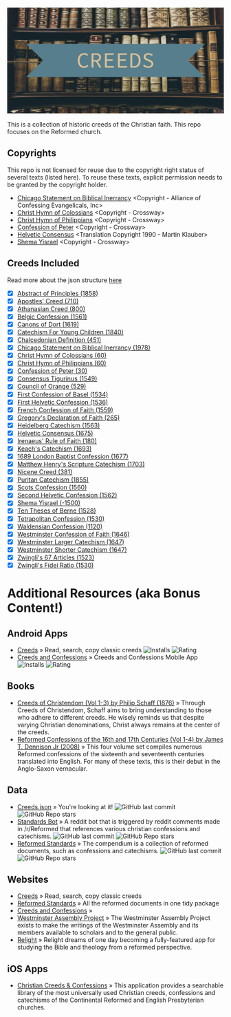 <p align="center">
  <img src="./metadata/feature_graphic.png">
</p>

This is a collection of historic creeds of the Christian faith. This repo focuses on the Reformed church.
## Copyrights

This repo is not licensed for reuse due to the copyright right status of several texts (listed here). To reuse these texts, explicit permission needs to be granted by the copyright holder.

 - [Chicago Statement on Biblical Inerrancy](https://library.dts.edu/Pages/TL/Special/ICBI_1.pdf) <Copyright - Alliance of Confessing Evangelicals, Inc>
 - [Christ Hymn of Colossians](https://esv.literalword.com/?q=colossians+1%3A15-19) <Copyright - Crossway>
 - [Christ Hymn of Philippians](https://esv.literalword.com/?q=Philippians+2%3A6-10) <Copyright - Crossway>
 - [Confession of Peter](https://esv.literalword.com/?q=Matthew+16%3A16) <Copyright - Crossway>
 - [Helvetic Consensus](http://apostles-creed.org/wp-content/uploads/2014/07/Creed_Helvetic.pdf) <Translation Copyright 1990 - Martin Klauber>
 - [Shema Yisrael](https://esv.literalword.com/?q=deut+6%3A4) <Copyright - Crossway>
## Creeds Included

Read more about the json structure [here](https://github.com/NonlinearFruit/Creeds.json/wiki/Json-Structure)

 - [x] [Abstract of Principles (1858)](https://www.sbts.edu/about/abstract/)
 - [x] [Apostles' Creed (710)](https://www.crcna.org/welcome/beliefs/creeds/apostles-creed)
 - [x] [Athanasian Creed (800)](https://www.wikiwand.com/en/Athanasian_Creed)
 - [x] [Belgic Confession (1561)](http://apostles-creed.org/wp-content/uploads/2014/07/belgic_confession.pdf)
 - [x] [Canons of Dort (1619)](http://apostles-creed.org/wp-content/uploads/2014/07/canons-of-dort.pdf)
 - [x] [Catechism For Young Children (1840)](https://static1.squarespace.com/static/590be125ff7c502a07752a5b/t/5a84cca971c10b7697dda564/1518652588323/Engles%2C+Joseph+Patterson%2C+Catechism+for+Young+Children.pdf)
 - [x] [Chalcedonian Definition (451)](https://www.ccel.org/ccel/schaff/creeds2.iv.i.iii.html)
 - [x] [Chicago Statement on Biblical Inerrancy (1978)](https://library.dts.edu/Pages/TL/Special/ICBI_1.pdf)
 - [x] [Christ Hymn of Colossians (60)](https://esv.literalword.com/?q=colossians+1%3A15-19)
 - [x] [Christ Hymn of Philippians (60)](https://esv.literalword.com/?q=Philippians+2%3A6-10)
 - [x] [Confession of Peter (30)](https://esv.literalword.com/?q=Matthew+16%3A16)
 - [x] [Consensus Tigurinus (1549)](http://apostles-creed.org/wp-content/uploads/2014/07/The-Consenus-Tigurinus-Zurich.pdf)
 - [x] [Council of Orange (529)](www.onthewing.org/user/Creed_Council%20of%20Orange%20-%20Pelagianism.pdf)
 - [x] [First Confession of Basel (1534)](http://apostles-creed.org/wp-content/uploads/2014/09/The-First-Confession-of-Basel-1534.pdf)
 - [x] [First Helvetic Confession (1536)](https://quod.lib.umich.edu/e/eebo/A13256.0001.001?rgn=main;view=fulltext)
 - [x] [French Confession of Faith (1559)](https://www.ccel.org/ccel/schaff/creeds3.iv.vii.html)
 - [x] [Gregory's Declaration of Faith (265)](https://ccel.org/ccel/gregory_thau/writings/anf06.iii.iii.i.i.html)
 - [x] [Heidelberg Catechism (1563)](http://apostles-creed.org/wp-content/uploads/2014/07/Heidelberg-Catechism-with-Intro.pdf)
 - [x] [Helvetic Consensus (1675)](http://apostles-creed.org/wp-content/uploads/2014/07/Creed_Helvetic.pdf)
 - [x] [Irenaeus' Rule of Faith (180)](https://ccel.org/ccel/irenaeus/against_heresies_i/anf01.ix.ii.xi.html)
 - [x] [Keach's Catechism (1693)](http://www.reformedreader.org/ccc/keachcat.htm)
 - [x] [1689 London Baptist Confession (1677)](http://apostles-creed.org/wp-content/uploads/2014/07/London-Baptist-of-Faith-1689.pdf)
 - [x] [Matthew Henry's Scripture Catechism (1703)](https://www.blueletterbible.org/study/ccc/mh_sc.cfm)
 - [x] [Nicene Creed (381)](http://www.onthewing.org/user/Creed_Nicene.pdf)
 - [x] [Puritan Catechism (1855)](https://www.blueletterbible.org/study/ccc/chs_puritancatechism.cfm)
 - [x] [Scots Confession (1560)](http://apostles-creed.org/wp-content/uploads/2014/07/Scots_Confession_1560.pdf)
 - [x] [Second Helvetic Confession (1562)](https://www.ccel.org/creeds/helvetic.htm)
 - [x] [Shema Yisrael (-1500)](https://esv.literalword.com/?q=deut+6%3A4)
 - [x] [Ten Theses of Berne (1528)](https://ccel.org/ccel/schaff/hcc8/hcc8.iv.iv.ii.html)
 - [x] [Tetrapolitan Confession (1530)](http://apostles-creed.org/wp-content/uploads/2014/09/tetrapolatan-strasbourg-swabian-confession.pdf)
 - [x] [Waldensian Confession (1120)](http://apostles-creed.org/wp-content/uploads/2014/07/waldensian_confession_1120.pdf)
 - [x] [Westminster Confession of Faith (1646)](http://apostles-creed.org/wp-content/uploads/2014/07/the-westminster-confession-of-faith.pdf)
 - [x] [Westminster Larger Catechism (1647)](http://apostles-creed.org/wp-content/uploads/2014/07/the-westminster-larger-catechism.pdf)
 - [x] [Westminster Shorter Catechism (1647)](https://www.apuritansmind.com/westminster-standards/shorter-catechism/)
 - [x] [Zwingli's 67 Articles (1523)](https://christianhistoryinstitute.org/study/module/zwinglis-sixty-seven-articles/)
 - [x] [Zwingli's Fidei Ratio (1530)](https://quod.lib.umich.edu/e/eebo2/A15880.0001.001?rgn=main;view=fulltext)
# Additional Resources (aka Bonus Content!)
## Android Apps
 - [Creeds](https://play.google.com/store/apps/details?id=com.nonlinearfruit.creeds) » Read, search, copy classic creeds ![Installs](https://img.shields.io/endpoint?color=green&logo=google-play&logoColor=green&url=https%3A%2F%2Fplayshields.herokuapp.com%2Fplay%3Fi%3Dcom.nonlinearfruit.creeds%26l%3Dinstalls%26m%3D%24installs) ![Rating](https://img.shields.io/endpoint?color=blue&logo=google-play&url=https%3A%2F%2Fplayshields.herokuapp.com%2Fplay%3Fi%3Dcom.nonlinearfruit.creeds%26l%3Drating%26m%3D%24rating)
 - [Creeds and Confessions](https://play.google.com/store/apps/details?id=nz.co.conglomo.confessions) » Creeds and Confessions Mobile App ![Installs](https://img.shields.io/endpoint?color=green&logo=google-play&logoColor=green&url=https%3A%2F%2Fplayshields.herokuapp.com%2Fplay%3Fi%3Dnz.co.conglomo.confessions%26l%3Dinstalls%26m%3D%24installs) ![Rating](https://img.shields.io/endpoint?color=blue&logo=google-play&url=https%3A%2F%2Fplayshields.herokuapp.com%2Fplay%3Fi%3Dnz.co.conglomo.confessions%26l%3Drating%26m%3D%24rating)
## Books
 - [Creeds of Christendom (Vol 1-3) by Philip Schaff (1876)](https://www.ccel.org/ccel/schaff/creeds1) » Through Creeds of Christendom, Schaff aims to bring understanding to those who adhere to different creeds. He wisely reminds us that despite varying Christian denominations, Christ always remains at the center of the creeds.
 - [Reformed Confessions of the 16th and 17th Centuries (Vol 1-4) by James T. Dennison Jr (2008)](https://www.heritagebooks.org/products/reformed-confessions-of-the-16th-and-17th-centuries-in-english-translation-volume-1-1523-1552-dennison-ed.html) » This four volume set compiles numerous Reformed confessions of the sixteenth and seventeenth centuries translated into English. For many of these texts, this is their debut in the Anglo-Saxon vernacular.
## Data
 - [Creeds.json](https://github.com/NonlinearFruit/Creeds.json) » You're looking at it! ![GitHub last commit](https://img.shields.io/github/last-commit/NonlinearFruit/Creeds.json.svg) ![GitHub Repo stars](https://img.shields.io/github/stars/NonlinearFruit/Creeds.json.svg)
 - [Standards Bot](https://github.com/Nokeo08/standardsbot) » A reddit bot that is triggered by reddit comments made in /r/Reformed that references various christian confessions and catechisms. ![GitHub last commit](https://img.shields.io/github/last-commit/Nokeo08/standardsbot.svg) ![GitHub Repo stars](https://img.shields.io/github/stars/Nokeo08/standardsbot.svg)
 - [Reformed Standards](https://github.com/reformed-standards/compendium) » The compendium is a collection of reformed documents, such as confessions and catechisms. ![GitHub last commit](https://img.shields.io/github/last-commit/reformed-standards/compendium.svg) ![GitHub Repo stars](https://img.shields.io/github/stars/reformed-standards/compendium.svg)
## Websites
 - [Creeds](https://nonlinearfruit.github.io/Creeds-Blazor/) » Read, search, copy classic creeds
 - [Reformed Standards](https://reformedstandards.com) » All the reformed documents in one tidy package
 - [Creeds and Confessions](https://confessions.azurewebsites.net) » 
 - [Westminster Assembly Project](https://westminsterassembly.org) » The Westminster Assembly Project exists to make the writings of the Westminster Assembly and its members available to scholars and to the general public.
 - [Relight](https://relight.app) » Relight dreams of one day becoming a fully-featured app for studying the Bible and theology from a reformed perspective.
## iOS Apps
 - [Christian Creeds & Confessions](https://apps.apple.com/us/app/christian-creeds-confessions/id359513722#?platform=iphone) » This application provides a searchable library of the most universally used Christian creeds, confessions and catechisms of the Continental Reformed and English Presbyterian churches.
